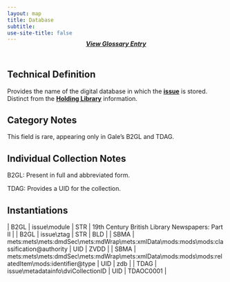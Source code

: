 ```yaml
---
layout: map
title: Database
subtitle:  
use-site-title: false
---
```


<h4 style="text-align:center;font-style:italic;margin-top:-20px;margin-bottom:50px;"><a href="../../glossary/database">View Glossary Entry</a></h4>

## Technical Definition

Provides the name of the digital database in which the <a href="https://www.digitisednewspapers.net/maps/issue-number/">**issue**</a> is
stored. Distinct from the <a href="https://www.digitisednewspapers.net/maps/holding-library/">**Holding Library**</a> information.

## Category Notes

This field is rare, appearing only in Gale’s B2GL and TDAG.

## Individual Collection Notes

B2GL: Present in full and abbreviated form.

TDAG: Provides a UID for the collection.

## Instantiations

| B2GL  |  issue\\module  | STR | 19th Century British Library Newspapers: Part II |
| B2GL  |  issue\\ztag  | STR | BLD  |
| SBMA  |  mets:mets\\mets:dmdSec\\mets:mdWrap\\mets:xmlData\\mods:mods\\mods:classification@authority  | UID | ZVDD  |
| SBMA  |  mets:mets\\mets:dmdSec\\mets:mdWrap\\mets:xmlData\\mods:mods\\mods:relatedItem\\mods:identifier@type | UID | zdb  |
| TDAG  |  issue\\metadatainfo\\dviCollectionID  | UID | TDAOC0001  |
